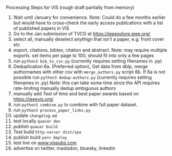 Processing Steps for VIS (rough draft partially from memory)

1. Wait until January for convenience.
   Note: Could do a few months earlier but would have to cross-check the early access publications with a list of published papers in VIS
2. Go to the Jan submission of TVCG at https://ieeexplore.ieee.org/
3. select all, manually deselect anythign that isn't a paper, e.g. front cover etc
4. export, citations, bibtex, citation and abstract.
   Note: may require multiple exports. set items per page to 100, should fit into only a few pages
5. run `python3 bib_to_csv.py` (currently requires setting filenames in .py)
6. Deduplication
   6a. (Preferred option), Get data from dblp, merge authornames with other csv with `merge_authors.py` script
   6b. If 6a is not possible run `python3 dedup-authors.py` (currently requires setting filenames in .py)
   Note: this can take some time since the API requires rate-limiting
   manually dedup ambiguous authors
7. manually add Test of time and best paper awards based on https://ieeevis.org/
8. run `python3 combine.py` to combine with full paper dataset.
9. run `python3 process_paper_links.py`
10. update `changelog.md`
11. test locally `quasar dev`
12. publish `quasar build`
13. Test build `http-server dist/spa`
14. publish build `yarn deploy`
15. test live on www.vispubs.com
16. advertise on twitter, mastadon, bluesky, linkedin
